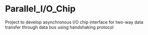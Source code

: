 # Parallel_I/O_Chip

Project to develop asynchronous I/O chip interface for two-way data transfer 
through data bus using handshaking protocol
